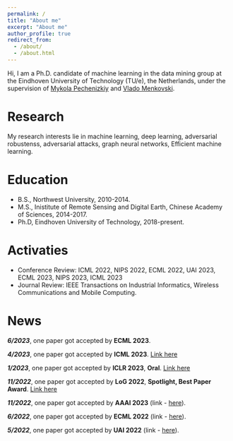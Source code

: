 ```yaml
---
permalink: /
title: "About me"
excerpt: "About me"
author_profile: true
redirect_from: 
  - /about/
  - /about.html
---
```



Hi, I am a Ph.D. candidate of machine learning in the data mining group at the Eindhoven University of Technology (TU/e), the
Netherlands, under the supervision of [Mykola Pechenizkiy](https://www.win.tue.nl/~mpechen/) and [Vlado Menkovski](https://www.tue.nl/en/research/researchers/vlado-menkovski/). 

# Research
My research interests lie in machine learning, deep learning, adversarial robustenss, adversarial attacks, graph neural networks, Efficient machine learning.

Education
======
* B.S., Northwest University, 2010-2014.
* M.S., Inistitute of Remote Sensing and Digital Earth, Chinese Academy of Sciences, 2014-2017.
* Ph.D, Eindhoven University of Technology, 2018-present.

Activaties
======
* Conference Review: ICML 2022, NIPS 2022, ECML 2022, UAI 2023, ECML 2023, NIPS 2023, ICML 2023
* Journal Review: IEEE Transactions on Industrial Informatics, Wireless Communications and Mobile Computing.

News
======
***6/2023***, one paper got accepted by **ECML 2023**. 

***4/2023***, one paper got accepted by **ICML 2023**. [Link here](https://openreview.net/forum?id=J6F3lLg4Kdp)

***1/2023***, one paper got accepted by **ICLR 2023**, **Oral**. [Link here](https://arxiv.org/abs/2305.19412)

***11/2022***, one paper got accepted by **LoG 2022**, **Spotlight, Best Paper Award**. [Link here](https://arxiv.org/abs/2208.10842)

***11/2022***, one paper got accepted by **AAAI 2023** (link - [here](https://arxiv.org/abs/2208.10842)). 

***6/2022***, one paper got accepted by **ECML 2022** (link - [here](https://arxiv.org/abs/2104.07917)).

***5/2022***, one paper got accepted by **UAI 2022** (link - [here](https://openreview.net/forum?id=HeZlJPLoqgq)).

